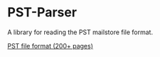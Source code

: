 PST-Parser
==========

A library for reading the PST mailstore file format.

[PST file format (200+ pages)](http://msdn.microsoft.com/en-us/library/ff385210(v=office.12).aspx)
